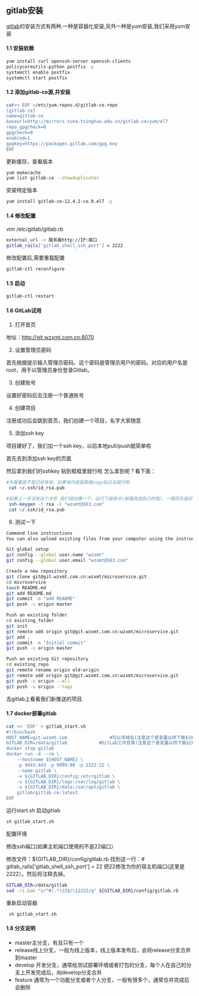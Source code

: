 ## gitlab安装

[gitlab]( https://packages.gitlab.com/gitlab/gitlab-ce/ )的安装方式有两种,一种是容器化安装,另外一种是yum安装,我们采用yum安装

#### 1.1 安装依赖

```bash
yum install curl openssh-server openssh-clients
policycoreutils-python postfix -y
systemctl enable postfix 
systemctl start postfix
```

#### 1.2 添加gitlab-ce源,并安装

```bash
cat<< EOF >/etc/yum.repos.d/gitlab-ce.repo
[gitlab-ce]
name=gitlab-ce
baseurl=http://mirrors.tuna.tsinghua.edu.cn/gitlab-ce/yum/el7
repo_gpgcheck=0
gpgcheck=0
enabled=1
gpgkey=https://packages.gitlab.com/gpg.key
EOF
```

更新缓存，查看版本

```bash
yum makecache
yum list gitlab-ce --showduplicates
```

安装特定版本

```bash
yum install gitlab-ce-12.4.2-ce.0.el7 -y
```

#### 1.4 修改配置

vim /etc/gitlab/gitlab.rb

```bash
external_url -> 服务器http://IP:端口
gitlab_rails['gitlab_shell_ssh_port'] = 2222
```

修改配置后,需要重载配置

```bash
gitlab-ctl reconfigure
```

#### 1.5 启动

```bash
gitlab-ctl restart
```

#### 1.6 GitLab试用

1. 打开首页

地址：http://git.wzxmt.com.cn:8070

2. 设置管理员密码

首先根据提示输入管理员密码，这个密码是管理员用户的密码。对应的用户名是root，用于以管理员身份登录Gitlab。

3. 创建账号

设置好密码后去注册一个普通账号

4. 创建项目

注册成功后会跳到首页，我们创建一个项目，名字大家随意

5. 添加ssh key

项目建好了，我们加一个ssh key，以后本地pull/push就简单啦

首先去到添加ssh key的页面

然后拿到我们的sshkey 贴到框框里就行啦 怎么拿到呢？看下面：

```bash
#先看看是不是已经有啦，如果有内容就直接copy贴过去就行啦
 cat ~/.ssh/id_rsa.pub

#如果上一步没有这个文件 我们就创建一个，运行下面命令(邮箱改成自己的哦），一路回车就好了
 ssh-keygen -t rsa -C "wzxmt@163.com"
 cat ~/.ssh/id_rsa.pub
```

6. 测试一下

```bash
Command line instructions
You can also upload existing files from your computer using the instructions below.

Git global setup
git config --global user.name "wzxmt"
git config --global user.email "wzxmt@163.com"

Create a new repository
git clone git@git.wzxmt.com.cn:wzxmt/microservice.git
cd microservice
touch README.md
git add README.md
git commit -m "add README"
git push -u origin master

Push an existing folder
cd existing_folder
git init
git remote add origin git@git.wzxmt.com.cn:wzxmt/microservice.git
git add .
git commit -m "Initial commit"
git push -u origin master

Push an existing Git repository
cd existing_repo
git remote rename origin old-origin
git remote add origin git@git.wzxmt.com.cn:wzxmt/microservice.git
git push -u origin --all
git push -u origin --tags
```

去gitlab上看看我们新推送的项目.

#### 1.7 docker部署gitlab

```bash
cat << 'EOF' > gitlab_start.sh
#!/bin/bash
HOST_NAME=git.wzxmt.com                #可以写域名(注意这个是变量以供下面${HOST_NAME}使用）
GITLAB_DIR=/data/gitlab            #GitLab工作目录(注意这个是变量以供下面${GITLAB_DIR}使用）
docker stop gitlab
docker run -d --rm \
    --hostname ${HOST_NAME} \
    -p 9443:443 -p 9999:80 -p 2222:22 \
    --name gitlab \
    -v ${GITLAB_DIR}/config:/etc/gitlab \
    -v ${GITLAB_DIR}/logs:/var/log/gitlab \
    -v ${GITLAB_DIR}/data:/var/opt/gitlab \
    gitlab/gitlab-ce:latest
EOF
```

运行start.sh 启动gitlab

```bash
sh gitlab_start.sh
```

配置环境

修改ssh端口(如果主机端口使用的不是22端口）

修改文件：${GITLAB_DIR}/config/gitlab.rb 找到这一行：# gitlab_rails['gitlab_shell_ssh_port'] = 22 把22修改为你的宿主机端口(这里是2222）。然后将注释去掉。

```bash
GITLAB_DIR=/data/gitlab
sed -ri.bak "s/^#(.*)22$/\12222/g" ${GITLAB_DIR}/config/gitlab.rb
```

重新启动容器

```bash
 sh gitlab_start.sh
```

#### 1.8 分支说明

- master主分支，有且只有一个
- release线上分支，一般为线上版本，线上版本发布后，会将release分支合并到master
- develop 开发分支，通常给测试部署环境或者打包的分支，每个人在自己的分支上开发完成后，向develop分支合并
- feature 通常为一个功能分支或者个人分支，一般有很多个，通常合并完成后会删除